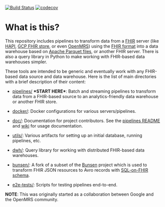 [![Build
Status](https://badger-zpct3epzcq-ue.a.run.app/build/status?project=cloud-build-fhir&id=4b13d289-3b1e-4a45-aa86-8166d5a5f481)](https://storage.googleapis.com/cloud-build-gh-logs/README.html)
[![codecov](https://codecov.io/gh/GoogleCloudPlatform/openmrs-fhir-analytics/branch/master/graph/badge.svg)](https://codecov.io/gh/GoogleCloudPlatform/openmrs-fhir-analytics)

# What is this?

This repository includes pipelines to transform data from a [FHIR](https://hl7.org/fhir/)
server (like [HAPI](https://hapifhir.io/),
[GCP FHIR store](https://cloud.google.com/healthcare-api/docs/concepts/fhir#fhir_stores),
or even [OpenMRS](https://openmrs.org)) using the
[FHIR format](https://www.hl7.org/fhir/overview.html) into a data warehouse
based on [Apache Parquet files](https://parquet.apache.org), or another FHIR
server. There is also a query library in Python to make working with FHIR-based
data warehouses simpler.

These tools are intended to be generic and eventually work with any FHIR-based
data source and data warehouse. Here is the list of main directories with a
brief description of their content:

- [pipelines/](pipelines/) **\*START HERE\***: Batch and streaming pipelines to transform data from 
a FHIR-based source to an analytics-friendly data warehouse or another FHIR
store.

- [docker/](docker/): Docker configurations for various servers/pipelines.

- [doc/](doc/): Documentation for project contributors. See the
  [pipelines README](pipelines/README.md) and
  [wiki](https://github.com/google/fhir-data-pipes/wiki) for usage documentation.

- [utils/](utils/): Various artifacts for setting up an initial database, running
  pipelines, etc.
  
- [dwh/](dwh/): Query library for working with distributed FHIR-based data
  warehouses.

- [bunsen/](bunsen/): A fork of a subset of the
  [Bunsen](https://github.com/cerner/bunsen) project which is used to transform
  FHIR JSON resources to Avro records with
  [SQL-on-FHIR schema](https://github.com/FHIR/sql-on-fhir/blob/master/sql-on-fhir.md).
  
- [e2e-tests/](e2e-tests/): Scripts for testing pipelines end-to-end.

**NOTE**: This was originally started as a collaboration between Google and
the OpenMRS community.
